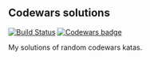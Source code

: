Codewars solutions
--
[![Build Status](https://travis-ci.org/vkovacs/codewars.svg?branch=master)](https://travis-ci.org/vkovacs/codewars)
[![Codewars badge](https://www.codewars.com/users/crusader8/badges/small)](https://www.codewars.com/users/crusader8)

My solutions of random codewars katas.

